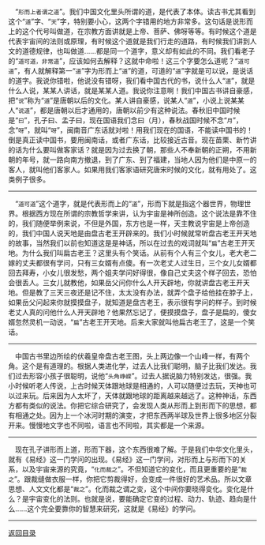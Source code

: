 &emsp;“``形而上者谓之道``”。我们中国文化里头所谓的道，是代表了本体。读古书尤其看到这个“``道``”字、“``天``”字，特别要小心，这两个字错用的地方非常多。这句话是说形而上的这个代号叫做道，在宗教方面讲就是上帝、菩萨、佛呀等等。有时候这个道是代表宇宙间的法则或原理，有时候这个道就是我们行走的道路，有时候我们讲到人文的道德规律，也叫做道……都是同一个道字，意义却有如此的不同。我们看老子的“``道可道，非常道``”，应该如何去解释？这就中命啦！这三个字要怎么道呢？“``道可道``”，有人就解释第一“``道``”字为形而上“``道``”的道，可道的“``道``”字就是可以说，是说话的道字。我说你错啦，他说没有错呀，我们看中国古代的书，说什么人“``道``”，就是什么人说，某某人讲话，就是某某人道。我说你注意啊！我们中国古书讲自豪感，把“``说``”称为“``道``”是唐朝以后的文化。某人讲自豪感，说某人“``道``”，小说上说某某人“``说道``”，都是唐朝以后才通用的，唐朝以前少有这种说法。春秋旧中国时候是“``曰``”，孔子曰、孟子曰，现在国语我们念曰（月），春秋战国时候不念“``月``”，念“``呀``”，就叫“``呀``”，闽南音广东话就对啦！用我们现在的国语，不能读中国书的！倒是真正读中国书，要用闽南话，或者广东话，比较接近古音。现在苗栗、新竹讲的话为什么要叫做客家话？就是因为过去换了朝，那些人不奉新朝的正朔，不用新朝的年号，就一路向南方撤退，到了广东、到了福建，当地人因为他们是中原一的客人，就叫他们客家人。如果用我们客家语研究唐宋时候的文化，就有用处了。这类例子很多。
___
&emsp;“``道可道``”这个道字，就是代表形而上的“``道``”，形而下就是指这个器世界，物理世界。根据西方现在所谓的宗教哲学来讲，认为宇宙是神所创造。这个说法是靠不住的，我们随便举例来说，不但是外国，东方也是一样，天主教说宇宙是上帝创造的，我们中国人说天地是由盘古老王开辟来的。我们小时候就常听盘古老王开天地的故事，当然我们以前也知道这是是神话，所以在过去的戏词就叫“``扁``”古老王开天地。为什么我们叫扁古老王？这里头有个笑话。从前有个人有三个女儿，老大老二嫁的丈夫都很有学问，只有三女婿有点傻。有一次老丈人过生日，三个女儿女婿都回去拜寿，小女儿很发愁，两个姐夫学问好得很，像自己丈夫这个样子回去，恐怕会很丢人。三女儿就教他，如果岳父问你什么人开天辟地，你就讲盘古老王开天地。但是教了三天三夜还是记不住，太太没有办法，就弄个盘子给他挂在脖子上，如果岳父问起来你就摸摸盘子，就知道是盘古老王，表示很有学问的样子。到时候老丈人真的问他什么人开天辟地？他果然忘记了，便摸摸盘子，盘子是扁的，傻女婿忽然灵机一动说，“``扁``”古老王开天地。后来大家就叫他扁古老王了，这是一个笑话。
___
&emsp;中国古书里边所绘的伏羲皇帝盘古老王图，头上两边像一个山峰一样，有两个角。这个是有道理的。根据人类进化学，过去人比我们聪明，脑子比我们发达。我们过去形容小孩子很聪明，说他“``头角峥嵘``”。过去人据说脑力特别发达，很强。我小时候听老人传说，上古时候天体跟地球是相通的，人可以随便过去玩，天神也可以过来玩。后来因为人太坏了，天体就跟地球的距离越来越远了。这种神话，东西方都有类似的说法。你把它综合研究了，会发现人类从形而上到形而下的思想，都有相通之处。因为上一个冰河时期的演变，才把东西两半球及世界上很多地区分裂开来。慢慢地文字也不同啦，语言也不同啦，其实都是一个来源。
___
&emsp;现在孔子讲形而上道，形而下器，这个东西很难了解。于是我们中华文化里头，就有《易经》这一门学问的出现。《易经》这一门学问，对形而上与形而下的关系，以及宇宙来源的究竟，“``化而裁之``”。不但知道它的变化，而且更重要的是“``裁之``”。跟裁缝做衣服一样，你把它剪裁得好，会变成一件很好的艺术品。所以文章思想、人文文化都是“``裁之``”。化而裁之谓之变，这个中间你要晓得变化。变化是什么？是宇宙变化的法则。也就是说，要能确定它变的过程、动力、轨迹、趋向是什么……这个完全要靠你的智慧来研究，这就是《易经》的学问。
___
[返回目录](../../../master/README.md#目录)